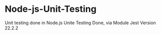 # Node-js-Unit-Testing
Unit testing done in Node.js
Unite Testing Done, via Module Jest Version 22.2.2
